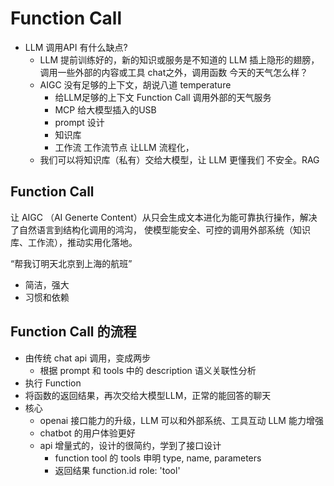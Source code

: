 # Function Call

- LLM 调用API 有什么缺点?
    - LLM 提前训练好的，新的知识或服务是不知道的
        LLM 插上隐形的翅膀，调用一些外部的内容或工具
        chat之外，调用函数
        今天的天气怎么样？
    - AIGC 没有足够的上下文，胡说八道
        temperature
        - 给LLM足够的上下文
            Function Call 调用外部的天气服务
        - MCP
            给大模型插入的USB
        - prompt 设计
        - 知识库
        - 工作流
            工作流节点 让LLM 流程化，
    - 我们可以将知识库（私有）交给大模型，让 LLM 更懂我们
      不安全。RAG

## Function Call
让 AIGC （AI Generte Content）从只会生成文本进化为能可靠执行操作，解决了自然语言到结构化调用的鸿沟，
使模型能安全、可控的调用外部系统（知识库、工作流），推动实用化落地。

“帮我订明天北京到上海的航班”

- 简洁，强大
- 习惯和依赖

## Function Call 的流程
- 由传统 chat api 调用，变成两步
    - 根据 prompt 和 tools 中的 description 语义关联性分析
- 执行 Function
- 将函数的返回结果，再次交给大模型LLM，正常的能回答的聊天
- 核心
    - openai 接口能力的升级，LLM 可以和外部系统、工具互动
       LLM 能力增强
    - chatbot 的用户体验更好
    - api 增量式的，设计的很简约，学到了接口设计
        - function tool 的 tools 申明
           type, name, parameters
        - 返回结果 function.id
            role: 'tool'
